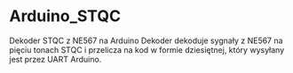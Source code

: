 # Arduino_STQC
Dekoder STQC z NE567 na Arduino
Dekoder dekoduje sygnały z NE567 na pięciu tonach STQC i przelicza na kod w formie dziesiętnej, który wysyłany jest przez UART Arduino.
